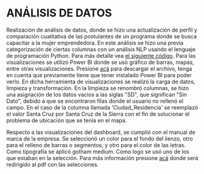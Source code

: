 # ANÁLISIS DE DATOS
Realización de análisis de datos, donde se hizo una actualización de perfil y comparación cualitativa de las postulantes de un programa donde se busca capacitar a la mujer emprendedora.
En este análisis se hizo una previa categorización de ciertas columnas con un análisis NLP usando el lenguaje de programación Python. Para más detalle vea [el siguiente código](https://github.com/MicaelaCallahuanca/Analisis_Datos_Pista8/blob/main/NLP.ipynb).
Para las visualizaciones se utilizó Power BI donde se usó gráfico de barras, mapas, entre otras visualizaciones. Presione [acá]() para descargar el archivo, tenga en cuenta que previamente tiene que tener instalado Power BI para poder verlo.
En dicha herramienta de visualizaciones se realizó la carga de datos, limpieza y transformación. En la limpieza se renombró columnas, se hizo una asignación de los datos vacios a las siglas "SD", que significan "Sin Dato", debido a que se encontraron filas donde el usuario no rellenó el campo. En el caso de la columna llamada 'Ciudad_Residencia' se reemplazó el valor Santa Cruz por Santa Cruz de la Sierra con el fin de solucionar el problema de ubicación que se tenía en el mapa.

Respecto a las visualizaciones del dashboard, se cumplió con el manual de marca de la empresa. Se seleccionó un color para el fondo del lienzo, otro para el relleno de barras o segmentos, y otro para el color de las letras. Como tipografía se aplicó gotham medium. Como logo se usó uno de los que estaban en la selección. Para más información presione [acá](https://github.com/MicaelaCallahuanca/Analisis_Datos_Pista8/blob/main/Manual%20de%20marca.pdf) donde será redirigido al pdf con las selecciones.
